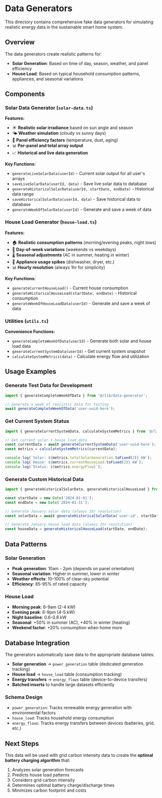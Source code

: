 # Data Generators

This directory contains comprehensive fake data generators for simulating realistic energy data in the sustainable smart home system.

## Overview

The data generators create realistic patterns for:
- **Solar Generation**: Based on time of day, season, weather, and panel efficiency
- **House Load**: Based on typical household consumption patterns, appliances, and seasonal variations

## Components

### Solar Data Generator (`solar-data.ts`)

**Features:**
- ☀️ **Realistic solar irradiance** based on sun angle and season
- 🌤️ **Weather simulation** (cloudy vs sunny days)
- 🔧 **Panel efficiency factors** (temperature, dust, aging)
- 📊 **Per-panel and total array output**
- 📈 **Historical and live data generation**

**Key Functions:**
- `generateLiveSolarData(userId)` - Current solar output for all user's arrays
- `saveLiveSolarData(userId, data)` - Save live solar data to database
- `generateHistoricalSolarData(userId, startDate, endDate)` - Historical data range
- `saveHistoricalSolarData(userId, data)` - Save historical data to database
- `generateWeekOfSolarData(userId)` - Generate and save a week of data

### House Load Generator (`house-load.ts`)

**Features:**
- 🏠 **Realistic consumption patterns** (morning/evening peaks, night lows)
- 📅 **Day-of-week variations** (weekends vs weekdays)
- 🌡️ **Seasonal adjustments** (AC in summer, heating in winter)
- 🔌 **Appliance usage spikes** (dishwasher, dryer, etc.)
- 📊 **Hourly resolution** (always 1hr for simplicity)

**Key Functions:**
- `generateCurrentHouseLoad()` - Current house consumption
- `generateHistoricalHouseLoad(startDate, endDate)` - Historical consumption
- `generateWeekOfHouseLoadData(userId)` - Generate and save a week of data

### Utilities (`utils.ts`)

**Convenience Functions:**
- `generateCompleteWeekOfData(userId)` - Generate both solar and house load data
- `generateCurrentSystemData(userId)` - Get current system snapshot
- `calculateSystemMetrics(data)` - Calculate energy flow and utilization

## Usage Examples

### Generate Test Data for Development

```typescript
import { generateCompleteWeekOfData } from '@/lib/data-generator';

// Generate a week of realistic data for testing
await generateCompleteWeekOfData('user-uuid-here');
```

### Get Current System Status

```typescript
import { generateCurrentSystemData, calculateSystemMetrics } from '@/lib/data-generator';

// Get current solar + house load data
const currentData = await generateCurrentSystemData('user-uuid-here');
const metrics = calculateSystemMetrics(currentData);

console.log(`Solar: ${metrics.totalSolarGeneration.toFixed(2)} kW`);
console.log(`House: ${metrics.currentHouseLoad.toFixed(2)} kW`);
console.log(`Status: ${metrics.energyFlow}`);
```

### Generate Custom Historical Data

```typescript
import { generateHistoricalSolarData, generateHistoricalHouseLoad } from '@/lib/data-generator';

const startDate = new Date('2024-01-01');
const endDate = new Date('2024-01-31');

// Generate January solar data (always 1hr resolution)
const solarData = await generateHistoricalSolarData('user-id', startDate, endDate);

// Generate January house load data (always 1hr resolution)
const houseData = generateHistoricalHouseLoad(startDate, endDate);
```

## Data Patterns

### Solar Generation
- **Peak generation**: 10am - 2pm (depends on panel orientation)
- **Seasonal variation**: Higher in summer, lower in winter
- **Weather effects**: 10-100% of clear-sky potential
- **Efficiency**: 85-95% of rated capacity

### House Load
- **Morning peak**: 6-9am (2-4 kW)
- **Evening peak**: 6-9pm (4-5 kW) 
- **Night baseline**: 0.6-0.8 kW
- **Seasonal**: +50% in summer (AC), +40% in winter (heating)
- **Weekend factor**: +20% consumption when home more

## Database Integration

The generators automatically save data to the appropriate database tables:
- **Solar generation** → `power_generation` table (dedicated generation tracking)
- **House load** → `house_load` table (consumption tracking)
- **Energy transfers** → `energy_flows` table (device-to-device transfers)
- **Batched inserts** to handle large datasets efficiently

### Schema Design
- `power_generation`: Tracks renewable energy generation with environmental factors
- `house_load`: Tracks household energy consumption 
- `energy_flows`: Tracks energy transfers between devices (batteries, grid, etc.)

## Next Steps

This data will be used with grid carbon intensity data to create the **optimal battery charging algorithm** that:
1. Analyzes solar generation forecasts
2. Predicts house load patterns  
3. Considers grid carbon intensity
4. Determines optimal battery charge/discharge times
5. Minimizes carbon footprint and costs 